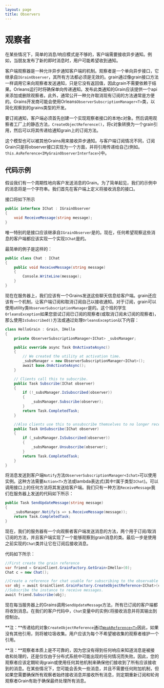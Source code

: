 ```yaml
---
layout: page
title: Observers
---
```


# 观察者

在某些情况下，简单的消息/响应模式是不够的，客户端需要接收异步通知。例如，当朋友发布了新的即时消息时，用户可能希望收到通知。

客户端观察器是一种允许异步通知客户端的机制。观察者是一个单向异步接口，它继承自`IGrainObserver`，其所有方法都必须是无效的。grain通过像grain接口方法一样调用它来向观察者发送通知，只是它没有返回值，因此grain不需要依赖于结果。Orleans运行时将确保单向传递通知。发布此类通知的Grain应该提供一个api来添加或删除观察者。此外，通常公开一种允许取消现有订阅的方法通常是方便的。Grains开发商可能会使用Orleans`ObserverSubscriptionManager<T>`类，以简化观察到的grains类型的开发。

要订阅通知，客户端必须首先创建一个实现观察者接口的本地c对象。然后调用观察者工厂上的静态方法，`CreateObjectReference()`，将c对象转换为一个grain引用，然后可以将其传递给通知grain上的订阅方法。

这个模型也可以被其他Grains用来接收异步通知。与客户端订阅情况不同，订阅Grain只是将observer接口实现为一个方面，并将引用传递给自己(例如。`this.AsReference<IMyGrainObserverInterface>`)中。

## 代码示例

假设我们有一个周期性地向客户发送消息的Grain。为了简单起见，我们的示例中的消息将是一个字符串。我们首先在客户端上定义将接收消息的接口。

接口将如下所示

```csharp
public interface IChat : IGrainObserver
{
    void ReceiveMessage(string message);
}
```

唯一特别的是接口应该继承自`IGrainObserver`是的。现在，任何希望观察这些消息的客户端都应该实现一个实现`IChat`是的。

最简单的例子是这样的：

```csharp
public class Chat : IChat
{
    public void ReceiveMessage(string message)
    {
        Console.WriteLine(message);
    }
}
```

现在在服务器上，我们应该有一个Grains发送这些聊天信息给客户端。grain还应该有一个机制，让客户端订阅和取消订阅自己以接收通知。对于订阅，grain可以使用utility类`ObserverSubscriptionManager`是的。这个班的学生`OrleansException`如果您尝试订阅已订阅的观察者(或取消订阅未订阅的观察者)，那么使用`IsSubscribed()`方法或通过处理`OrleansException`以下内容：

```csharp
class HelloGrain : Grain, IHello
{
    private ObserverSubscriptionManager<IChat> _subsManager;

    public override async Task OnActivateAsync()
    {
        // We created the utility at activation time.
        _subsManager = new ObserverSubscriptionManager<IChat>();
        await base.OnActivateAsync();
    }

    // Clients call this to subscribe.
    public Task Subscribe(IChat observer)
    {
        if (!_subsManager.IsSubscribed(observer))
        {
            _subsManager.Subscribe(observer);
        }
        return Task.CompletedTask;
    }

    //Also clients use this to unsubscribe themselves to no longer receive the messages.
    public Task UnSubscribe(IChat observer)
    {
        if (_subsManager.IsSubscribed(observer))
        {
            _subsManager.Unsubscribe(observer);
        }
        return Task.CompletedTask;
    }
}
```

将消息发送到客户端`Notify`方法`ObserverSubscriptionManager<Ichat>`可以使用实例。这种方法需要`Action<T>`方法或lambda表达式(其中`T`属于类型`IChat`)。可以调用接口上的任何方法将其发送给客户端。我们只有一种方法`ReceiveMessage`我们在服务器上发送的代码如下所示：

```csharp
public Task SendUpdateMessage(string message)
{
    _subsManager.Notify(s => s.ReceiveMessage(message));
    return Task.CompletedTask;
}
```

现在，我们的服务器有一个向观察者客户端发送消息的方法，两个用于订阅/取消订阅的方法，并且客户端实现了一个能够观察到grain消息的类。最后一步是使用之前实现的`Chat`类并让它在订阅后接收消息。

代码如下所示：

```csharp
//First create the grain reference
var friend = GrainClient.GrainFactory.GetGrain<IHello>(0);
Chat c = new Chat();

//Create a reference for chat usable for subscribing to the observable grain.
var obj = await GrainClient.GrainFactory.CreateObjectReference<IChat>(c);
//Subscribe the instance to receive messages.
await friend.Subscribe(obj);
```

现在每当服务器上的Grains调用`SendUpdateMessage`方法，所有已订阅的客户端都将收到消息。在我们的客户代码中，`Chat`变量中的实例`C`将接收消息并将其输出到控制台。

**注：**传递给的对象`CreateObjectReference`通过[`WeakReference<T>`](https://msdn.microsoft.com/en-us/library/system.weakreference)因此，如果没有其他引用，则将被垃圾收集。用户应该为每个不希望被收集的观察者维护一个引用。

**注：**观察者本质上是不可靠的，因为您没有得到任何响应来知道消息是被接收和处理的，还是仅仅由于分布式系统中可能出现的任何情况而失败。因此，您的观察者应该定期轮询grain或使用任何其他机制来确保他们接收到了所有应该接收到的消息。在某些情况下，您可能会丢失一些消息，并且不需要任何附加机制，但如果您需要确保所有观察者始终接收消息并接收所有消息，则定期重新订阅和轮询观察者Grain有助于确保最终处理所有消息。
